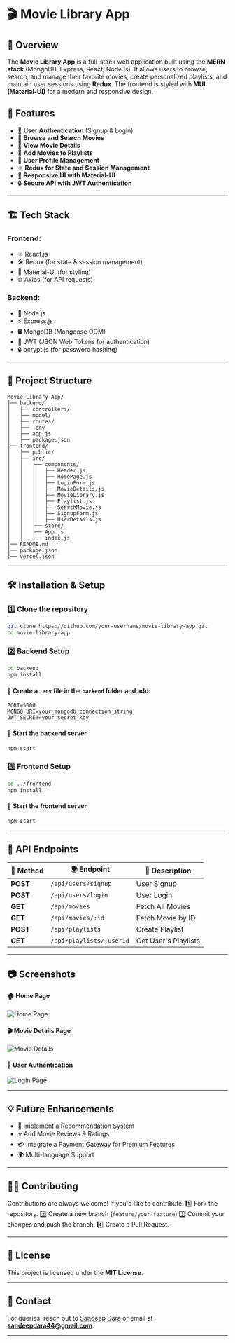 # 🎬 Movie Library App

## 📌 Overview
The **Movie Library App** is a full-stack web application built using the **MERN stack** (MongoDB, Express, React, Node.js). It allows users to browse, search, and manage their favorite movies, create personalized playlists, and maintain user sessions using **Redux**. The frontend is styled with **MUI (Material-UI)** for a modern and responsive design.

## 🚀 Features
- 🔐 **User Authentication** (Signup & Login)
- 🎥 **Browse and Search Movies**
- 📄 **View Movie Details**
- 📌 **Add Movies to Playlists**
- 👤 **User Profile Management**
- ⚛️ **Redux for State and Session Management**
- 🎨 **Responsive UI with Material-UI**
- 🔒 **Secure API with JWT Authentication**

---
## 🏗️ Tech Stack
### **Frontend:**
- ⚛️ React.js
- 🛠️ Redux (for state & session management)
- 🎨 Material-UI (for styling)
- 🌐 Axios (for API requests)

### **Backend:**
- 🚀 Node.js
- ⚡ Express.js
- 🛢️ MongoDB (Mongoose ODM)
- 🔑 JWT (JSON Web Tokens for authentication)
- 🔒 bcrypt.js (for password hashing)

---
## 📁 Project Structure
```
Movie-Library-App/
│── backend/
│   ├── controllers/
│   ├── model/
│   ├── routes/
│   ├── .env
│   ├── app.js
│   ├── package.json
│── frontend/
│   ├── public/
│   ├── src/
│   │   ├── components/
│   │   │   ├── Header.js
│   │   │   ├── HomePage.js
│   │   │   ├── LoginForm.js
│   │   │   ├── MovieDetails.js
│   │   │   ├── MovieLibrary.js
│   │   │   ├── Playlist.js
│   │   │   ├── SearchMovie.js
│   │   │   ├── SignupForm.js
│   │   │   ├── UserDetails.js
│   │   ├── store/
│   │   ├── App.js
│   │   ├── index.js
│── README.md
│── package.json
│── vercel.json
```

---
## 🛠️ Installation & Setup
### **1️⃣ Clone the repository**
```sh
git clone https://github.com/your-username/movie-library-app.git
cd movie-library-app
```

### **2️⃣ Backend Setup**
```sh
cd backend
npm install
```
#### 📌 Create a `.env` file in the `backend` folder and add:
```
PORT=5000
MONGO_URI=your_mongodb_connection_string
JWT_SECRET=your_secret_key
```

#### 🚀 Start the backend server
```sh
npm start
```

### **3️⃣ Frontend Setup**
```sh
cd ../frontend
npm install
```
#### 🚀 Start the frontend server
```sh
npm start
```

---
## 🔗 API Endpoints
| 📝 Method | 🌍 Endpoint | 📌 Description |
|--------|---------|-------------|
| **POST** | `/api/users/signup` | User Signup |
| **POST** | `/api/users/login` | User Login |
| **GET** | `/api/movies` | Fetch All Movies |
| **GET** | `/api/movies/:id` | Fetch Movie by ID |
| **POST** | `/api/playlists` | Create Playlist |
| **GET** | `/api/playlists/:userId` | Get User's Playlists |

---
## 📷 Screenshots
#### 🏠 **Home Page**
![Home Page](https://via.placeholder.com/800x400)

#### 🎬 **Movie Details Page**
![Movie Details](https://via.placeholder.com/800x400)

#### 🔑 **User Authentication**
![Login Page](https://via.placeholder.com/800x400)

---
## 💡 Future Enhancements
- 🤖 Implement a Recommendation System
- ⭐ Add Movie Reviews & Ratings
- 💳 Integrate a Payment Gateway for Premium Features
- 🌍 Multi-language Support

---
## 👨‍💻 Contributing
Contributions are always welcome! If you'd like to contribute:
1️⃣ Fork the repository.
2️⃣ Create a new branch (`feature/your-feature`)
3️⃣ Commit your changes and push the branch.
4️⃣ Create a Pull Request.

---
## 📜 License
This project is licensed under the **MIT License**.

---
## 📩 Contact
For queries, reach out to [Sandeep Dara](https://linkedin.com/in/sandeep-dara-1b0a23242) or email at **sandeepdara44@gmail.com**.

---

